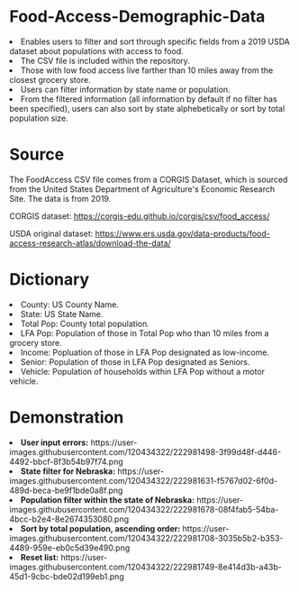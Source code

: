 # Food-Access-Demographic-Data
<li>Enables users to filter and sort through specific fields from a 2019 USDA dataset about populations with access to food.
<li>The CSV file is included within the repository.
<li>Those with low food access live farther than 10 miles away from the closest grocery store.
<li>Users can filter information by state name or population.
<li>From the filtered information (all information by default if no filter has been specified), users can also sort by state alphebetically or sort by total population size.

<h1>Source</h1>  
The FoodAccess CSV file comes from a CORGIS Dataset, which is sourced from the United States Department of Agriculture's Economic Research Site. The data is from 2019.

CORGIS dataset: https://corgis-edu.github.io/corgis/csv/food_access/

USDA original dataset: https://www.ers.usda.gov/data-products/food-access-research-atlas/download-the-data/

<h1>Dictionary</h1>
<li>County: US County Name.
<li>State: US State Name.
<li>Total Pop: County total population.
<li>LFA Pop: Population of those in Total Pop who than 10 miles from a grocery store.
<li>Income: Popluation of those in LFA Pop designated as low-income.
<li>Senior: Population of those in LFA Pop designated as Seniors.
<li>Vehicle: Population of households within LFA Pop without a motor vehicle.

<h1>Demonstration</h1>
<li><b>User input errors:</b> https://user-images.githubusercontent.com/120434322/222981498-3f99d48f-d446-4492-bbcf-8f3b54b97f74.png
<li><b>State filter for Nebraska:</b> https://user-images.githubusercontent.com/120434322/222981631-f5767d02-6f0d-489d-beca-be9f1bde0a8f.png
<li><b>Population filter within the state of Nebraska:</b> https://user-images.githubusercontent.com/120434322/222981678-08f4fab5-54ba-4bcc-b2e4-8e2674353080.png
<li><b>Sort by total population, ascending order:</b> https://user-images.githubusercontent.com/120434322/222981708-3035b5b2-b353-4489-959e-eb0c5d39e490.png
<li><b>Reset list:</b> https://user-images.githubusercontent.com/120434322/222981749-8e414d3b-a43b-45d1-9cbc-bde02d199eb1.png
